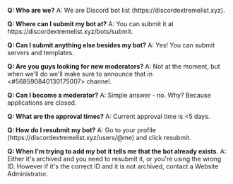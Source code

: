 **Q: Who are we?** A: We are Discord bot list (https\://discordextremelist.xyz).

**Q: Where can I submit my bot at?** A: You can submit it at https\://discordextremelist.xyz/bots/submit.

**Q: Can I submit anything else besides my bot?** A: Yes! You can submit servers and templates.

**Q: Are you guys looking for new moderators?** A: Not at the moment, but when we'll do we'll make sure to announce that in <#568590840130175007> channel.

**Q: Can I become a moderator?** A: Simple answer - no. Why? Because applications are closed.

**Q: What are the approval times?** A: Current approval time is <5 days.

**Q: How do I resubmit my bot?** A: Go to your profile (https\://discordextremelist.xyz/users/@me) and click resubmit.

**Q: When I'm trying to add my bot it tells me that the bot already exists.** A: Either it's archived and you need to resubmit it, or you're using the wrong ID. However if it's the correct ID and it is not archived, contact a Website Administrator.
